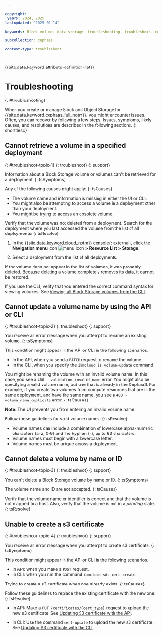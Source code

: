 ```yaml
---

copyright:
 years: 2024, 2025
lastupdated: "2025-02-14"

keywords: Block volume, data storage, troubleshooting, troubleshoot, cephaas, ceph as a service

subcollection: cephaas

content-type: troubleshoot

---
```


{{site.data.keyword.attribute-definition-list}}

# Troubleshooting
{: #troubleshooting}

When you create or manage Block and Object Storage for {{site.data.keyword.cephaas_full_notm}}, you might encounter issues. Often, you can recover by following a few steps. Issues, symptoms, likely causes, and resolutions are described in the following sections.
{: shortdesc}

## Cannot retrieve a volume in a specified deployment
{: #troubleshoot-topic-1}
{: troubleshoot}
{: support}

Information about a Block Storage volume or volumes can't be retrieved for a deployment.
{: tsSymptoms}

Any of the following causes might apply:
{: tsCauses}

* The volume name and information is missing in either the UI or CLI.
* You might also be attempting to access a volume in a deployment other than your deployment.
* You might be trying to access an obsolete volume.

Verify that the volume was not deleted from a deployment. Search for the deployment where you last accessed the volume from the list of all deployments:
{: tsResolve}

1. In the [{{site.data.keyword.cloud_notm}} console](/login){: external}, click the **Navigation menu** icon ![menu icon](../icons/icon_hamburger.svg) **> Resource List > Storage**.

1. Select a deployment from the list of all deployments.

If the volume does not appear in the list of volumes, it was probably deleted. Because deleting a volume completely removes its data, it cannot be restored.

If you use the CLI, verify that you entered the correct command syntax for viewing volumes. See [Viewing all Block Storage volumes from the CLI](/docs/cephaas?topic=cephaas-view-volume&interface=cli#viewall-vol-cli).

## Cannot update a volume name by using the API or CLI
{: #troubleshoot-topic-2}
{: troubleshoot}
{: support}

You receive an error message when you attempt to rename an existing volume.
{: tsSymptoms}

This condition might appear in the API or CLI in the following scenarios.

* In the API, when you send a `PATCH` request to rename the volume.
* In the CLI, when you specify the `ibmcloud is volume-update` command.

You might be renaming the volume with an invalid volume name. In this case, you see a `400 - validation_invalid_name` error.
You might also be specifying a valid volume name, but one that is already in the CephaaS. For example, if you create two volumes from compute resources that are in the same deployment, and have the same name, you see a `400 - volume_name_duplicate` error.
{: tsCauses}

**Note:** The UI prevents you from entering an invalid volume name.

Follow these guidelines for valid volume names:
{: tsResolve}

* Volume names can include a combination of lowercase alpha-numeric characters (a-z, 0-9) and the hyphen (-), up to 63 characters.
* Volume names must begin with a lowercase letter.
* Volume names must be unique across a deployment.

## Cannot delete a volume by name or ID
{: #troubleshoot-topic-3}
{: troubleshoot}
{: support}

You can't delete a Block Storage volume by name or ID.
{: tsSymptoms}

The volume name and ID are not accepted.
{: tsCauses}

Verify that the volume name or identifier is correct and that the volume is not mapped to a host. Also, verify that the volume is not in a _pending_ state.
{: tsResolve}


## Unable to create a s3 certificate
{: #troubleshoot-topic-4}
{: troubleshoot}
{: support}

You receive an error message when you attempt to create s3 certificate.
{: tsSymptoms}

This condition might appear in the API or CLI in the following scenarios.

* In API: when you make a `POST` request.
* In CLI: when you run the command `ibmcloud sds cert-create`.

Trying to create a s3 certificate when one already exists.
{: tsCauses}

Follow these guidelines to replace the existing certificate with the new one:
{: tsResolve}

* In API: Make a `PUT /certificates/{cert_type}` request to upload the new s3 certificate. See [Updating S3 certificate with the API](/docs/cephaas?topic=cephaas-uploading-s3-certificate&interface=api#uploading-s3-certificate-api).

* In CLI: Use the command `cert-update` to upload the new s3 certificate. See [Updating S3 certificate with the CLI](/docs/cephaas?topic=cephaas-uploading-s3-certificate&interface=cli#updating-s3-certificate-cli).
